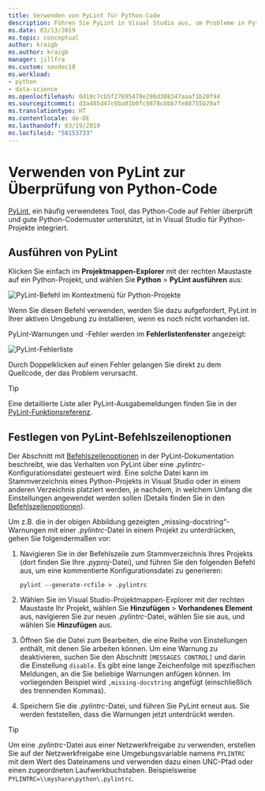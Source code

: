 ```yaml
---
title: Verwenden von PyLint für Python-Code
description: Führen Sie PyLint in Visual Studio aus, um Probleme in Python-Code zu prüfen, einschließlich der Befehlszeilenoptionen zum Anpassen des Linting.
ms.date: 03/13/2019
ms.topic: conceptual
author: kraigb
ms.author: kraigb
manager: jillfra
ms.custom: seodec18
ms.workload:
- python
- data-science
ms.openlocfilehash: 0d18c7cb5f27695478e296d308347aaaf1b20f94
ms.sourcegitcommit: d3a485d47c6ba01b0fc9878cbbb7fe88755b29af
ms.translationtype: HT
ms.contentlocale: de-DE
ms.lasthandoff: 03/19/2019
ms.locfileid: "58153733"
---
```

# <a name="use-pylint-to-check-python-code"></a>Verwenden von PyLint zur Überprüfung von Python-Code

[PyLint](https://www.pylint.org/), ein häufig verwendetes Tool, das Python-Code auf Fehler überprüft und gute Python-Codemuster unterstützt, ist in Visual Studio für Python-Projekte integriert.

## <a name="run-pylint"></a>Ausführen von PyLint

Klicken Sie einfach im **Projektmappen-Explorer** mit der rechten Maustaste auf ein Python-Projekt, und wählen Sie **Python** > **PyLint ausführen** aus:

![PyLint-Befehl im Kontextmenü für Python-Projekte](media/code-pylint-command.png)

Wenn Sie diesen Befehl verwenden, werden Sie dazu aufgefordert, PyLint in Ihrer aktiven Umgebung zu installieren, wenn es noch nicht vorhanden ist.

PyLint-Warnungen und -Fehler werden im **Fehlerlistenfenster** angezeigt:

![PyLint-Fehlerliste](media/code-pylint-error-list.png)

Durch Doppelklicken auf einen Fehler gelangen Sie direkt zu dem Quellcode, der das Problem verursacht.

> [!Tip]
> Eine detaillierte Liste aller PyLint-Ausgabemeldungen finden Sie in der [PyLint-Funktionsreferenz](https://pylint.readthedocs.io/en/latest/technical_reference/features.html).

## <a name="set-pylint-command-line-options"></a>Festlegen von PyLint-Befehlszeilenoptionen

Der Abschnitt mit [Befehlszeilenoptionen](https://pylint.readthedocs.io/en/latest/user_guide/run.html#command-line-options) in der PyLint-Dokumentation beschreibt, wie das Verhalten von PyLint über eine *.pylintrc*-Konfigurationsdatei gesteuert wird. Eine solche Datei kann im Stammverzeichnis eines Python-Projekts in Visual Studio oder in einem anderen Verzeichnis platziert werden, je nachdem, in welchem Umfang die Einstellungen angewendet werden sollen (Details finden Sie in den [Befehlszeilenoptionen](https://pylint.readthedocs.io/en/latest/user_guide/run.html#command-line-options)).

Um z.B. die in der obigen Abbildung gezeigten „missing-docstring“-Warnungen mit einer *.pylintrc*-Datei in einem Projekt zu unterdrücken, gehen Sie folgendermaßen vor:

1. Navigieren Sie in der Befehlszeile zum Stammverzeichnis Ihres Projekts (dort finden Sie Ihre *.pyproj*-Datei), und führen Sie den folgenden Befehl aus, um eine kommentierte Konfigurationsdatei zu generieren:

   ```command
   pylint --generate-rcfile > .pylintrc
   ```

1. Wählen Sie im Visual Studio-Projektmappen-Explorer mit der rechten Maustaste Ihr Projekt, wählen Sie **Hinzufügen** > **Vorhandenes Element** aus, navigieren Sie zur neuen *.pylintrc*-Datei, wählen Sie sie aus, und wählen Sie **Hinzufügen** aus.

1. Öffnen Sie die Datei zum Bearbeiten, die eine Reihe von Einstellungen enthält, mit denen Sie arbeiten können. Um eine Warnung zu deaktivieren, suchen Sie den Abschnitt `[MESSAGES CONTROL]` und darin die Einstellung `disable`. Es gibt eine lange Zeichenfolge mit spezifischen Meldungen, an die Sie beliebige Warnungen anfügen können. Im vorliegenden Beispiel wird `,missing-docstring` angefügt (einschließlich des trennenden Kommas).

1. Speichern Sie die *.pylintrc*-Datei, und führen Sie PyLint erneut aus. Sie werden feststellen, dass die Warnungen jetzt unterdrückt werden.

> [!Tip]
> Um eine *.pylintrc*-Datei aus einer Netzwerkfreigabe zu verwenden, erstellen Sie auf der Netzwerkfreigabe eine Umgebungsvariable namens `PYLINTRC` mit dem Wert des Dateinamens und verwenden dazu einen UNC-Pfad oder einen zugeordneten Laufwerkbuchstaben. Beispielsweise `PYLINTRC=\\myshare\python\.pylintrc`.
